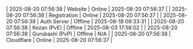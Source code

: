 | 2025-08-20 07:56:38 | Website | Online | 2025-08-20 07:56:37 |
| 2025-08-20 07:56:38 | Registration | Online | 2025-08-20 07:56:37 |
| 2025-08-20 07:56:38 | Auth Server | Offline | 2025-08-18 09:33:31 |
| 2025-08-20 07:56:38 | Kezan (PvE) | Offline | 2025-08-03 17:58:02 |
| 2025-08-20 07:56:38 | Gurubashi (PvP) | Offline | N/A |
| 2025-08-20 07:56:38 | Cloudflare | Online | 2025-08-20 07:56:37 |
